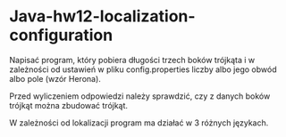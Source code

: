 # Java-hw12-localization-configuration

Napisać program, który pobiera długości trzech boków trójkąta i w zależności od
ustawień w pliku config.properties liczby albo jego obwód albo pole (wzór Herona).

Przed wyliczeniem odpowiedzi należy sprawdzić, czy z danych boków trójkąt można
zbudować trójkąt.


W zależności od lokalizacji program ma działać w 3 różnych językach.
